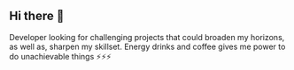 ##  Hi there 👋

Developer looking for challenging projects that could broaden my horizons, as well as, sharpen my skillset. Energy drinks and coffee gives me power to do unachievable things ⚡⚡⚡

